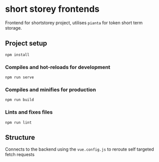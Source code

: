 # short storey frontends

Frontend for shortstorey project, utilises `pianta` for token short term storage.

## Project setup
```
npm install
```

### Compiles and hot-reloads for development
```
npm run serve
```

### Compiles and minifies for production
```
npm run build
```

### Lints and fixes files
```
npm run lint
```

## Structure

Connects to the backend using the `vue.config.js` to reroute self targeted fetch requests